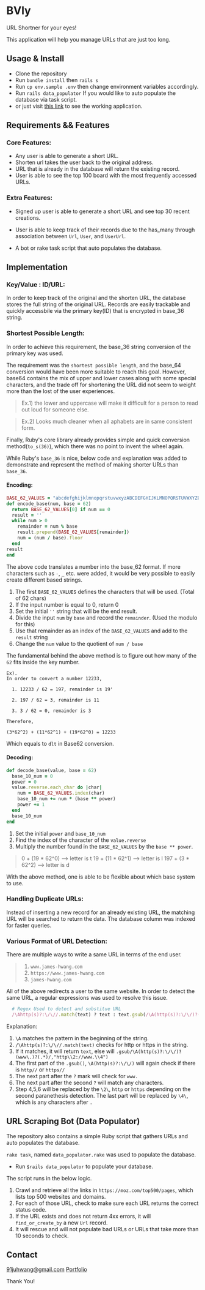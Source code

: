 # BVly

URL Shortner for your eyes!

This application will help you manage URLs that are just too long.

## Usage & Install

* Clone the repository
* Run `bundle install` then `rails s`
* Run `cp env.sample .env` then change environment variables accordingly.
* Run `rails data_populator` If you would like to auto populate the database via task script.
* or just visit [this link](https://bvly.herokuapp.com/) to see the working application.

## Requirements && Features

### Core Features:

* Any user is able to generate a short URL.
* Shorten url takes the user back to the original address.
* URL that is already in the database will return the existing record.
* User is able to see the top 100 board with the most frequently accessed URLs.

### Extra Features:

* Signed up user is able to generate a short URL and see top 30 recent creations.

* User is able to keep track of their records due to the has_many through association between `Url`, `User`, and `UserUrl`.

* A bot or rake task script that auto populates the database.

## Implementation

### Key/Value : ID/URL:

In order to keep track of the original and the shorten URL, the database stores the full string of the original URL. Records are easily trackable and quickly accessbile via the primary key(ID) that is encrypted in base_36 string.

### Shortest Possible Length:

In order to achieve this requirement, the base_36 string conversion of the primary key was used.

The requirement was the `shortest possible length`, and the base_64 conversion would have been more suitable to reach this goal. However, base64 contains the mix of upper and lower cases along with some special characters, and the trade off for shortening the URL did not seem to weight  more than the lost of the user experiences.

  > Ex.1) the lower and uppercase will make it difficult for a person to read out loud for someone else.

  > Ex.2) Looks much cleaner when all aphabets are in same consistent form.

Finally, Ruby's core library already provides simple and quick conversion method(`to_s(36)`), which there was no point to invent the wheel again.

While Ruby's `base_36` is nice, below code and explanation was added to demonstrate and represent the method of making shorter URLs than `base_36`.

#### Encoding:
```ruby
BASE_62_VALUES = "abcdefghijklmnopqrstuvwxyzABCDEFGHIJKLMNOPQRSTUVWXYZ0123456789"
def encode_base(num, base = 62)
  return BASE_62_VALUES[0] if num == 0
  result = ''
  while num > 0
    remainder = num % base
    result.prepend(BASE_62_VALUES[remainder])
    num = (num / base).floor
  end
result
end
```

The above code translates a number into the base_62 format. If more characters such as `-`, `_` etc. were added, it would be very possible to easily create different based strings.

1. The first `BASE_62_VALUES` defines the characters that will be used. (Total of 62 chars)
2. If the input number is equal to 0, return 0
3. Set the initial `''` string that will be the end result.
4. Divide the input `num` by `base` and record the `remainder`. (Used the modulo for this)
5. Use that remainder as an index of the `BASE_62_VALUES` and add to the `result` string
6. Change the `num` value to the quotient of `num / base`

The fundamental behind the above method is to figure out how many of the `62` fits inside the key number.

```
Ex).
In order to convert a number 12233,

  1. 12233 / 62 = 197, remainder is 19'

  2. 197 / 62 = 3, remainder is 11

  3. 3 / 62 = 0, remainder is 3

Therefore,

(3*62^2) + (11*62^1) + (19*62^0) = 12233
```
Which equals to `dlt` in Base62 conversion.

#### Decoding:
```ruby
def decode_base(value, base = 62)
  base_10_num = 0
  power = 0
  value.reverse.each_char do |char|
    num = BASE_62_VALUES.index(char)
    base_10_num += num * (base ** power)
    power += 1
  end
  base_10_num
end
```
1. Set the initial `power` and `base_10_num`
2. Find the index of the character of the `value.reverse`
3. Multiply the number found in the `BASE_62_VALUES` by the `base ** power`.

  > 0 + (19 * 62^0) --> letter is t
  > 19 + (11 * 62^1) --> letter is l
  > 197 + (3 * 62^2) --> letter is d

With the above method, one is able to be flexible about which base system to use.

### Handling Duplicate URLs:

Instead of inserting a new record for an already existing URL, the matching URL will be searched to return the data. The database column was indexed for faster queries.

### Various Format of URL Detection:

There are multiple ways to write a same URL in terms of the end user.

> 1) `www.james-hwang.com`
> 2) `https://www.james-hwang.com`
> 3) `james-hwang.com`

All of the above redirects a user to the same website. In order to detect the same URL, a regular expressions was used to resolve this issue.

```ruby
  # Regex Used to detect and substitue URL
  /\Ahttp(s)?:\/\//.match(text) ? text : text.gsub(/\A(http(s)?:\/\/)?(www\.)?(.*)/,"http\\2://www.\\4")
```

Explanation:

1. `\A` matches the pattern in the beginning of the string.
2. `/\Ahttp(s)?:\/\//.match(text)` checks for http or https in the string.
3. If it matches, it will return `text`, else will `.gsub/\A(http(s)?:\/\/)?(www\.)?(.*)/,"http\\2://www.\\4")`
4. The first part of the `.gsub()`, `\A(http(s)?:\/\/)` will again check if there is `http//` or `https//`
5. The next part after the `?` mark will check for `www.`
6. The next part after the second `?` will match any characters.
7. Step 4,5,6 will be replaced by the `\2\`, `http` or `https` depending on the second paranethesis detection. The last part will be replaced by `\4\`, which is any characters after `.`

## URL Scraping Bot (Data Populator)

The repository also contains a simple Ruby script that gathers URLs and auto populates the database.

`rake task`, named `data_populator.rake` was used to populate the database.

  * Run `$rails data_populator` to populate your database.

The script runs in the below logic.

1. Crawl and retrieve all the links in `https://moz.com/top500/pages`, which lists top 500 websites and domains.
2. For each of those URL, check to make sure each URL returns the correct status code.
3. If the URL exists and does not return 4xx errors, it will `find_or_create_by` a new `Url` record.
4. It will rescue and will not populate bad URLs or URLs that take more than 10 seconds to check.

## Contact

91juhwang@gmail.com
[Portfolio](https://www.james-hwang.com)

Thank You!